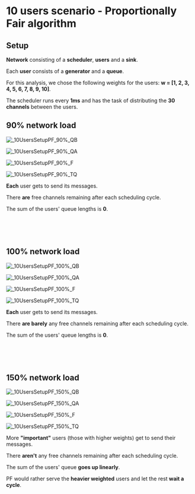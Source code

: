 # 10 users scenario - Proportionally Fair algorithm

## Setup

**Network** consisting of a **scheduler**, **users** and a **sink**.

Each **user** consists of a **generator** and a **queue**.
  
For this analysis, we chose the following weights for the users: **w = [1, 2, 3, 4, 5, 6, 7, 8, 9, 10]**.

The scheduler runs every **1ms** and has the task of distributing the **30 channels** between the users. 

## 90% network load

![_10UsersSetupPF_90%_QB](./Network%20load%2090%25/_10UsersSetupPF_90%25_QB.svg)

![_10UsersSetupPF_90%_QA](./Network%20load%2090%25/_10UsersSetupPF_90%25_QA.svg)

![_10UsersSetupPF_90%_F](./Network%20load%2090%25/_10UsersSetupPF_90%25_F.svg)

![_10UsersSetupPF_90%_TQ](./Network%20load%2090%25/_10UsersSetupPF_90%25_TQ.svg)

**Each** user gets to send its messages. 

There **are** free channels remaining after each scheduling cycle. 

The sum of the users' queue lengths is **0**.

<br/>
<br/>
<br/>

## 100% network load

![_10UsersSetupPF_100%_QB](./Network%20load%20100%25/_10UsersSetupPF_100%25_QB.svg)

![_10UsersSetupPF_100%_QA](./Network%20load%20100%25/_10UsersSetupPF_100%25_QA.svg)

![_10UsersSetupPF_100%_F](./Network%20load%20100%25/_10UsersSetupPF_100%25_F.svg)

![_10UsersSetupPF_100%_TQ](./Network%20load%20100%25/_10UsersSetupPF_100%25_TQ.svg)

**Each** user gets to send its messages. 

There **are barely** any free channels remaining after each scheduling cycle. 

The sum of the users' queue lengths is **0**.

<br/>
<br/>
<br/>

## 150% network load

![_10UsersSetupPF_150%_QB](./Network%20load%20150%25/_10UsersSetupPF_150%25_QB.svg)

![_10UsersSetupPF_150%_QA](./Network%20load%20150%25/_10UsersSetupPF_150%25_QA.svg)

![_10UsersSetupPF_150%_F](./Network%20load%20150%25/_10UsersSetupPF_150%25_F.svg)

![_10UsersSetupPF_150%_TQ](./Network%20load%20150%25/_10UsersSetupPF_150%25_TQ.svg)

More **"important"** users (those with higher weights) get to send their messages. 

There **aren't** any free channels remaining after each scheduling cycle. 

The sum of the users' queue **goes up linearly**.

PF would rather serve the **heavier weighted** users and let the rest **wait a cycle**.

<br/>
<br/>
<br/>
